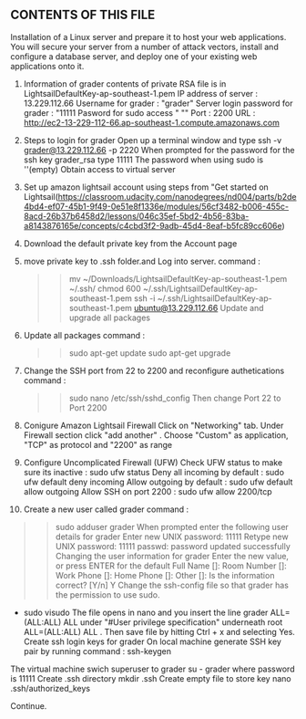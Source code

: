 CONTENTS OF THIS FILE
---------------------
Installation of a Linux server and prepare it to host your web applications. 
You will secure your server from a number of attack vectors, install and configure a database server, and deploy one of your existing web applications onto it.


1. Information of grader
contents of private RSA file is in LightsailDefaultKey-ap-southeast-1.pem
IP address of server : 13.229.112.66
Username for grader : "grader"
Server login password for grader : "11111
Pasword for sudo access " ""
Port : 2200
URL : http://ec2-13-229-112-66.ap-southeast-1.compute.amazonaws.com

2. Steps to login for grader
Open up a terminal window and type ssh -v grader@13.229.112.66 -p 2220
When prompted for the password for the ssh key grader_rsa type 11111
The password when using sudo is ''(empty)
Obtain access to virtual server

3. Set up amazon lightsail account using steps from "Get started on Lightsail(https://classroom.udacity.com/nanodegrees/nd004/parts/b2de4bd4-ef07-45b1-9f49-0e51e8f1336e/modules/56cf3482-b006-455c-8acd-26b37b6458d2/lessons/046c35ef-5bd2-4b56-83ba-a8143876165e/concepts/c4cbd3f2-9adb-45d4-8eaf-b5fc89cc606e)

4. Download the default private key from the Account page

5. move private key to .ssh folder.and Log into server.
   command :
   >> mv ~/Downloads/LightsailDefaultKey-ap-southeast-1.pem ~/.ssh/
   >> chmod 600 ~/.ssh/LightsailDefaultKey-ap-southeast-1.pem
   >> ssh -i ~/.ssh/LightsailDefaultKey-ap-southeast-1.pem ubuntu@13.229.112.66
   >> Update and upgrade all packages

6. Update all packages
   command :
   >> sudo apt-get update
   >> sudo apt-get upgrade

7. Change the SSH port from 22 to 2200 and reconfigure authetications
   command :
   >> sudo nano /etc/ssh/sshd_config
   Then change Port 22 to Port 2200

8. Conigure Amazon Lightsail Firewall
   Click on "Networking" tab. 
   Under Firewall section click "add another" .
   Choose "Custom" as application, "TCP" as protocol and "2200" as range

9. Configure Uncomplicated Firewall (UFW)
   Check UFW status to make sure its inactive : sudo ufw status
   Deny all incoming by default : sudo ufw default deny incoming
   Allow outgoing by default : sudo ufw default allow outgoing
   Allow SSH on port 2200 : sudo ufw allow 2200/tcp

10. Create a new user called grader
   command :
   >> sudo adduser grader
   When prompted enter the following user details for grader
   Enter new UNIX password: 11111
   Retype new UNIX password: 11111
   passwd: password updated successfully
   Changing the user information for grader
   Enter the new value, or press ENTER for the default
	   Full Name []: 
	   Room Number []: 
	   Work Phone []: 
	   Home Phone []: 
	   Other []: 
   Is the information correct? [Y/n] Y
   Change the ssh-config file so that grader has the permission to use sudo.
   - sudo visudo
   The file opens in nano and you insert the line grader ALL=(ALL:ALL) ALL
   under "#User privilege specification" underneath root ALL=(ALL:ALL) ALL .
   Then save file by hitting Ctrl + x and selecting Yes.
   Create ssh login keys for grader
   On local machine generate SSH key pair by running command : ssh-keygen


   The virtual machine swich superuser to grader su - grader where password is 11111 
   Create .ssh directory mkdir .ssh
   Create empty file to store key nano .ssh/authorized_keys
   
   Continue.
